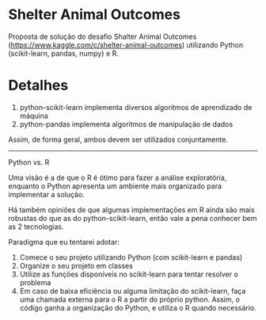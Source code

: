 # Shelter Animal Outcomes
Proposta de solução do desafio Shalter Animal Outcomes (https://www.kaggle.com/c/shelter-animal-outcomes) utilizando Python (scikit-learn, pandas, numpy) e R.

# Detalhes

1) python-scikit-learn implementa diversos algoritmos de aprendizado de máquina
2) python-pandas implementa algoritmos de manipulação de dados

Assim, de forma geral, ambos devem ser utilizados conjuntamente.

---

Python vs. R

Uma visão é a de que o R é ótimo para fazer a análise exploratória, enquanto o Python apresenta um ambiente mais organizado para implementar a solução.

Há também opiniões de que algumas implementações em R ainda são mais robustas do que as do python-scikit-learn, então vale a pena conhecer bem as 2 tecnologias.

Paradigma que eu tentarei adotar:

1) Comece o seu projeto utilizando Python (com scikit-learn e pandas)
2) Organize o seu projeto em classes
3) Utilize as funções disponíveis no scikit-learn para tentar resolver o problema
4) Em caso de baixa eficiência ou alguma limitação do scikit-learn, faça uma chamada externa para o R a partir do próprio python. Assim, o código ganha a organização do Python, e utiliza o R quando necessário.
